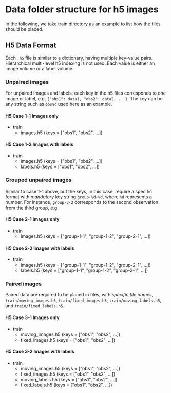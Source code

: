 # Data folder structure for h5 images

In the following, we take train directory as an example to list how the files should be placed.

## H5 Data Format

Each `.h5` file is similar to a dictionary, having multiple key-value pairs. Hierarchical multi-level h5 indexing is not used. Each value is either an image volume or a label volume.

### Unpaired images

For unpaired images and labels, each key in the h5 files corresponds to one image or label, e.g. `{"obs1": data1, "obs2": data2, ...}`. The key can be any string such as `obs%d` used here as an example.

#### H5 Case 1-1 Images only

- train
  - images.h5 (keys = ["obs1", "obs2", ...])

#### H5 Case 1-2 Images with labels

- train
  - images.h5 (keys = ["obs1", "obs2", ...])
  - labels.h5 (keys = ["obs1", "obs2", ...])

### Grouped unpaired images

Similar to case 1-1 above, but the keys, in this case, require a specific format with _mandatory_ key string `group-%d-%d`, where `%d` represents a number. For instance, `group-3-2` corresponds to the second observation from the third group, e.g.

#### H5 Case 2-1 Images only

- train
  - images.h5 (keys = ["group-1-1", "group-1-2", "group-2-1", ...])

#### H5 Case 2-2 Images with labels

- train
  - images.h5 (keys = ["group-1-1", "group-1-2", "group-2-1", ...])
  - labels.h5 (keys = ["group-1-1", "group-1-2", "group-2-1", ...])

### Paired images

Paired data are required to be placed in files, with _specific file names_, `train/moving_images.h5`, `train/fixed_images.h5`, `train/moving_labels.h5`, and `train/fixed_labels.h5`.

#### H5 Case 3-1 Images only

- train
  - moving_images.h5 (keys = ["obs1", "obs2", ...])
  - fixed_images.h5 (keys = ["obs1", "obs2", ...])

#### H5 Case 3-2 Images with labels

- train
  - moving_images.h5 (keys = ["obs1", "obs2", ...])
  - fixed_images.h5 (keys = ["obs1", "obs2", ...])
  - moving_labels.h5 (keys = ["obs1", "obs2", ...])
  - fixed_labels.h5 (keys = ["obs1", "obs2", ...])
